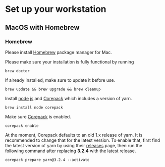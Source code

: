 # Set up your workstation

## MacOS with Homebrew

### Homebrew

Please install [Homebrew](https://brew.sh/index) package manager for Mac.

Please make sure your installation is fully functional by running

```shell
brew doctor
```

If already installed, make sure to update it before use.

```shell
brew update && brew upgrade && brew cleanup
```

Install [node js](https://nodejs.org/) and [Corepack](https://nodejs.org/api/corepack.html) which includes a version of
yarn.

```shell
brew install node corepack
```

Make sure [Corepack](https://nodejs.org/api/corepack.html) is enabled.

```shell
corepack enable
```

At the moment, Corepack defaults to an old 1.x release of yarn. It is recommended to change that for the latest version.
To enable that, first find the latest version of yarn by using
their [releases](https://github.com/yarnpkg/berry/releases) page, then run the following command after replacing
**3.2.4** with the latest release.

```shell
corepack prepare yarn@3.2.4 --activate
```
